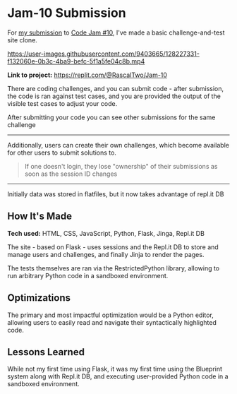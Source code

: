 [announcement post]: https://replit.com/talk/announcements/Code-Jam-10/78974
[my submission]: https://replit.com/@RascalTwo/Jam-10

# Jam-10 Submission

For [my submission][my submission] to [Code Jam #10][announcement post], I've made a basic challenge-and-test site clone.

https://user-images.githubusercontent.com/9403665/128227331-f132060e-0b3c-4ba9-befc-5f1a5fe04c8b.mp4

**Link to project:** https://replit.com/@RascalTwo/Jam-10

There are coding challenges, and you can submit code - after submission, the code is ran against test cases, and you are provided the output of the visible test cases to adjust your code.

After submitting your code you can see other submissions for the same challenge

***

Additionally, users can create their own challenges, which become available for other users to submit solutions to.

> If one doesn't login, they lose "ownership" of their submissions as soon as the session ID changes

***

Initially data was stored in flatfiles, but it now takes advantage of repl.it DB

## How It's Made

**Tech used:** HTML, CSS, JavaScript, Python, Flask, Jinga, Repl.it DB

The site - based on Flask - uses sessions and the Repl.it DB to store and manage users and challenges, and finally Jinja to render the pages.

The tests themselves are ran via the RestrictedPython library, allowing to run arbitrary Python code in a sandboxed environment.

## Optimizations

The primary and most impactful optimization would be a Python editor, allowing users to easily read and navigate their syntactically highlighted code.

## Lessons Learned

While not my first time using Flask, it was my first time using the Blueprint system along with Repl.it DB, and executing user-provided Python code in a sandboxed environment.
